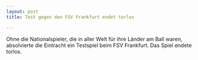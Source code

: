 ```yaml
---
layout: post
title: Test gegen den FSV Frankfurt endet torlos

---
```


Ohne die Nationalspieler, die in aller Welt für ihre Länder am Ball waren, absolvierte die Eintracht ein Testspiel beim FSV Frankfurt. Das Spiel endete torlos.



